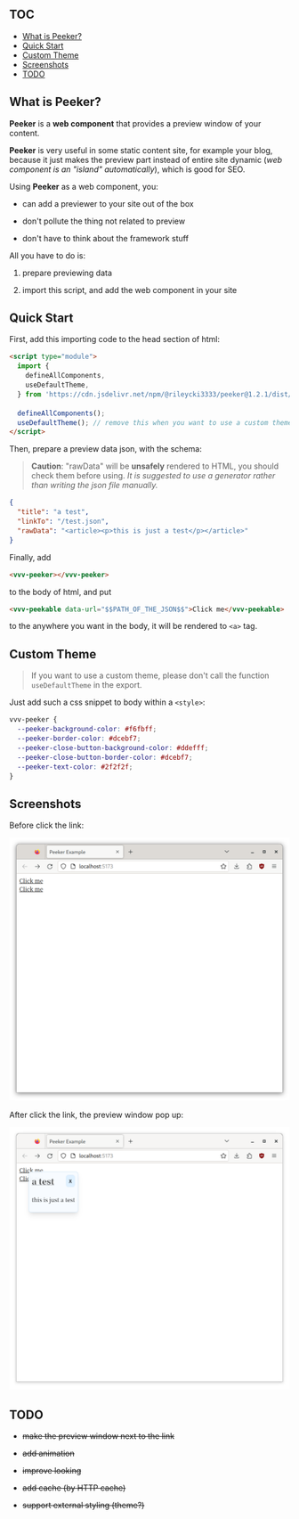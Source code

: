 ## TOC

- [What is Peeker?](#what-is-peeker)
- [Quick Start](#quick-start)
- [Custom Theme](#custom-theme)
- [Screenshots](#screenshots)
- [TODO](#todo)

## What is Peeker?

**Peeker** is a **web component** that provides a preview window of your content.

**Peeker** is very useful in some static content site, for example your blog, because it just makes the preview part instead of entire site dynamic (_web component is an "island" automatically_), which is good for SEO.

Using **Peeker** as a web component, you:

- can add a previewer to your site out of the box

- don't pollute the thing not related to preview

- don't have to think about the framework stuff

All you have to do is:

1. prepare previewing data

2. import this script, and add the web component in your site

## Quick Start

First, add this importing code to the head section of html:

```html
<script type="module">
  import {
    defineAllComponents,
    useDefaultTheme,
  } from 'https://cdn.jsdelivr.net/npm/@rileycki3333/peeker@1.2.1/dist/index.min.js';

  defineAllComponents();
  useDefaultTheme(); // remove this when you want to use a custom theme
</script>
```

Then, prepare a preview data json, with the schema:

> **Caution**: "rawData" will be **unsafely** rendered to HTML, you should check them before using. _It is suggested to use a generator rather than writing the json file manually._

```json
{
  "title": "a test",
  "linkTo": "/test.json",
  "rawData": "<article><p>this is just a test</p></article>"
}
```

Finally, add

```html
<vvv-peeker></vvv-peeker>
```

to the body of html, and put

```html
<vvv-peekable data-url="$$PATH_OF_THE_JSON$$">Click me</vvv-peekable>
```

to the anywhere you want in the body, it will be rendered to `<a>` tag.

## Custom Theme

> If you want to use a custom theme, please don't call the function `useDefaultTheme` in the export.

Just add such a css snippet to body within a `<style>`:

```css
vvv-peeker {
  --peeker-background-color: #f6fbff;
  --peeker-border-color: #dcebf7;
  --peeker-close-button-background-color: #ddefff;
  --peeker-close-button-border-color: #dcebf7;
  --peeker-text-color: #2f2f2f;
}
```

## Screenshots

Before click the link:

![](./screenshots/0.png)

After click the link, the preview window pop up:

![](./screenshots/1.png)

## TODO

- ~~make the preview window next to the link~~

- ~~add animation~~

- ~~improve looking~~

- ~~add cache (by HTTP cache)~~

- ~~support external styling (theme?)~~
